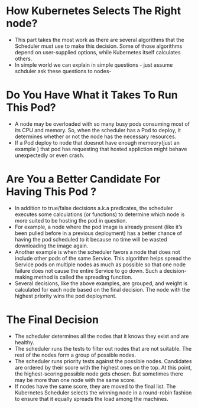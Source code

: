 # How Kubernetes Selects The Right node?

- This part takes the most work as there are several algorithms that the Scheduler must use to make this decision. Some of those algorithms depend on user-supplied options, while Kubernetes itself calculates others.
- In simple world we can explain in simple questions - just assume schduler ask these questions to nodes-
# Do You Have What it Takes To Run This Pod?

- A node may be overloaded with so many busy pods consuming most of its CPU and memory. So, when the scheduler has a Pod to deploy, it determines whether or not the node has the necessary resources.
- If a Pod deploy to node that doesnot have enough memeory(just an example ) that pod has requesting that hosted appliction might behave unexpectedly or even crash.

# Are You a Better Candidate For Having This Pod ?

- In addition to true/false decisions a.k.a predicates, the scheduler executes some calculations (or functions) to determine which node is more suited to be hosting the pod in question.
- For example, a node where the pod image is already present (like it’s been pulled before in a previous deployment) has a better chance of having the pod scheduled to it because no time will be wasted downloading the image again.
- Another example is when the scheduler favors a node that does not include other pods of the same Service. This algorithm helps spread the Service pods on multiple nodes as much as possible so that one node failure does not cause the entire Service to go down. Such a decision-making method is called the spreading function.
- Several decisions, like the above examples, are grouped, and weight is calculated for each node based on the final decision. The node with the highest priority wins the pod deployment.
# The Final Decision

- The scheduler determines all the nodes that it knows they exist and are healthy.
- The scheduler runs the  tests to filter out nodes that are not suitable. The rest of the nodes form a group of possible nodes.
- The scheduler runs priority tests against the possible nodes. Candidates are ordered by their score with the highest ones on the top. At this point, the highest-scoring possible node gets chosen. But sometimes there may be more than one node with the same score.
- If nodes have the same score, they are moved to the final list. The Kubernetes Scheduler selects the winning node in a round-robin fashion to ensure that it equally spreads the load among the machines.
